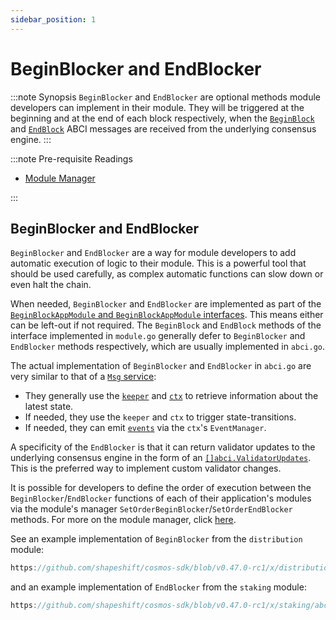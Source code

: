```yaml
---
sidebar_position: 1
---
```


# BeginBlocker and EndBlocker

:::note Synopsis
`BeginBlocker` and `EndBlocker` are optional methods module developers can implement in their module. They will be triggered at the beginning and at the end of each block respectively, when the [`BeginBlock`](../core/00-baseapp.md#beginblock) and [`EndBlock`](../core/00-baseapp.md#endblock) ABCI messages are received from the underlying consensus engine.
:::

:::note Pre-requisite Readings

* [Module Manager](./01-module-manager.md)

:::

## BeginBlocker and EndBlocker

`BeginBlocker` and `EndBlocker` are a way for module developers to add automatic execution of logic to their module. This is a powerful tool that should be used carefully, as complex automatic functions can slow down or even halt the chain.

When needed, `BeginBlocker` and `EndBlocker` are implemented as part of the [`BeginBlockAppModule` and `BeginBlockAppModule` interfaces](./01-module-manager.md#appmodule). This means either can be left-out if not required. The `BeginBlock` and `EndBlock` methods of the interface implemented in `module.go` generally defer to `BeginBlocker` and `EndBlocker` methods respectively, which are usually implemented in `abci.go`.

The actual implementation of `BeginBlocker` and `EndBlocker` in `abci.go` are very similar to that of a [`Msg` service](./03-msg-services.md):

* They generally use the [`keeper`](./06-keeper.md) and [`ctx`](../core/02-context.md) to retrieve information about the latest state.
* If needed, they use the `keeper` and `ctx` to trigger state-transitions.
* If needed, they can emit [`events`](../core/08-events.md) via the `ctx`'s `EventManager`.

A specificity of the `EndBlocker` is that it can return validator updates to the underlying consensus engine in the form of an [`[]abci.ValidatorUpdates`](https://docs.cometbft.com/v0.37/spec/abci/abci++_methods#endblock). This is the preferred way to implement custom validator changes.

It is possible for developers to define the order of execution between the `BeginBlocker`/`EndBlocker` functions of each of their application's modules via the module's manager `SetOrderBeginBlocker`/`SetOrderEndBlocker` methods. For more on the module manager, click [here](./01-module-manager.md#manager).

See an example implementation of `BeginBlocker` from the `distribution` module:

```go reference
https://github.com/shapeshift/cosmos-sdk/blob/v0.47.0-rc1/x/distribution/abci.go#L14-L38
```

and an example implementation of `EndBlocker` from the `staking` module:

```go reference
https://github.com/shapeshift/cosmos-sdk/blob/v0.47.0-rc1/x/staking/abci.go#L22-L27
```
